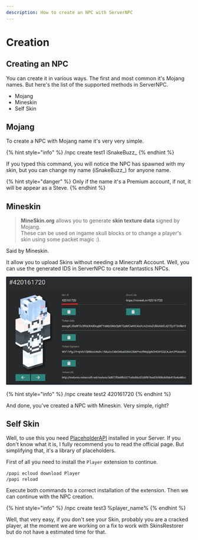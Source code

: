 ```yaml
---
description: How to create an NPC with ServerNPC
---
```


# Creation

## Creating an NPC

You can create it in various ways. The first and most common it's Mojang names. But here's the list of the supported methods in ServerNPC.

* Mojang
* Mineskin
* Self Skin

## Mojang

To create a NPC with Mojang name it's very very simple.

{% hint style="info" %}
/npc create test1 iSnakeBuzz\_
{% endhint %}

If you typed this command, you will notice the NPC has spawned with my skin, but you can change my name \(iSnakeBuzz\_\) for anyone name.

{% hint style="danger" %}
Only if the name it's a Premium account, if not, it will be appear as a Steve.
{% endhint %}

## Mineskin

> **MineSkin.org** allows you to generate **skin texture data** signed by Mojang.  
> These can be used on ingame skull blocks or to change a player's skin using some packet magic :\).

Said by Mineskin.

It allow you to upload Skins without needing a Minecraft Account. Well, you can use the generated IDS in ServerNPC to create fantastics NPCs.

![](../.gitbook/assets/image%20%285%29.png)

{% hint style="info" %}
/npc create test2 420161720
{% endhint %}

And done, you've created a NPC with Mineskin. Very simple, right?

## Self Skin

Well, to use this you need [PlaceholderAPI](https://www.spigotmc.org/resources/placeholderapi.6245/) installed in your Server. If you don't know what it is, I fully recommend you to read the official page. But simplifying that, it's a library of placeholders.

First of all you need to install the `Player` extension to continue.

```text
/papi ecloud download Player
/papi reload
```

Execute both commands to a correct installation of the extension. Then we can continue with the NPC creation.

{% hint style="info" %}
/npc create test3 %player\_name%
{% endhint %}

Well, that very easy, if you don't see your Skin, probably you are a cracked player, at the moment we are working on a fix to work with SkinsRestorer but do not have a estimated time for that.

